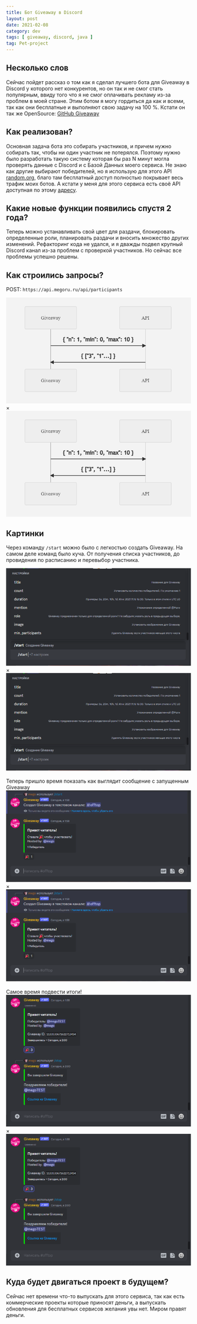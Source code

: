 ```yaml
---
title: Бот Giveaway в Discord
layout: post
date: 2021-02-08
category: dev
tags: [ giveaway, discord, java ]
tag: Pet-project
---
```


## Несколько слов

Сейчас пойдет рассказ о том как я сделал лучшего бота для Giveaway в Discord у которого нет конкурентов, но он так и не 
смог стать популярным, ввиду того что я не смог оплачивать рекламу из-за проблем в моей стране. Этим ботом я могу
гордиться да как и всеми, так как они бесплатные и выполняют свою задачу на 100 %. Кстати он так же OpenSource: [GitHub Giveaway](https://github.com/megoRU/GiveawayDiscordBot)

## Как реализован?

Основная задача бота это собирать участников, и причем нужно собирать так, чтобы ни один участник не потерялся. Поэтому
нужно было разработать такую систему которая бы раз N минут могла проверять данные с Discord и с Базой Данных моего
сервиса. Не знаю как другие выбирают победителей, но я использую для этого API [random.org](https://www.random.org/),
благо там бесплатный доступ полностью покрывает весь трафик моих ботов. А кстати у меня для этого сервиса есть своё API
доступная по этому [адресу](https://api.megoru.ru/).

## Какие новые функции появились спустя 2 года?

Теперь можно устанавливать свой цвет для раздачи, блокировать определенные роли, планировать раздачи и вносить множество других изменений. 
Рефакторинг кода не удался, и я дважды подвел крупный Discord канал из-за проблем с проверкой участников. Но сейчас все проблемы успешно решены.

## Как строились запросы?

POST: `https://api.megoru.ru/api/participants`

<div class="gallery" onclick="openModal('/images/giveaway/giveaway-post.png')">
     <img src="/images/giveaway/giveaway-post.png" alt="Запрос к API">
</div>

<div id="myModal" class="modal" onclick="closeModal()">
     <span class="close">&#215;</span>
     <img class="modal-content" id="modalImg" alt="Запрос к API" src="/images/giveaway/giveaway-post.png">
</div>

## Картинки

Через команду `/start` можно было с легкостью создать Giveaway. На самом деле команд было куча. От получения списка
участников, до провидения по расписанию и перевыбор участника.

<div class="gallery" onclick="openModal('/images/giveaway/giveaway-command-start.png')">
     <img src="/images/giveaway/giveaway-command-start.png" alt="Команда /start">
</div>

<div id="myModal" class="modal" onclick="closeModal()">
     <span class="close">&#215;</span>
     <img class="modal-content" id="modalImg" alt="Команда /start" src="/images/giveaway/giveaway-command-start.png">
</div>

<br>
Теперь пришло время показать как выглядит сообщение с запущенным Giveaway

<div class="gallery" onclick="openModal('/images/giveaway/giveaway-start-work.png')">
     <img src="/images/giveaway/giveaway-start-work.png" alt="Команда /start в действии">
</div>

<div id="myModal" class="modal" onclick="closeModal()">
     <span class="close">&#215;</span>
     <img class="modal-content" id="modalImg" alt="Команда /start в действии" src="/images/giveaway/giveaway-start-work.png">
</div>

<br>
Самое время подвести итоги!

<div class="gallery" onclick="openModal('/images/giveaway/giveaway-stop.png')">
     <img src="/images/giveaway/giveaway-stop.png" alt="Команда /stop в действии">
</div>

<div id="myModal" class="modal" onclick="closeModal()">
     <span class="close">&#215;</span>
     <img class="modal-content" id="modalImg" alt="Команда /stop в действии" src="/images/giveaway/giveaway-stop.png">
</div>

## Куда будет двигаться проект в будущем?

Сейчас нет времени что-то выпускать для этого сервиса, так как есть коммерческие проекты которые приносят деньги, а
выпускать обновления для бесплатных сервисов желания увы нет. Миром правят деньги.